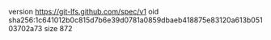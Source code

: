 version https://git-lfs.github.com/spec/v1
oid sha256:1c641012b0c815d7b6e39d0781a0859dbaeb418875e83120a613b05103702a73
size 872
